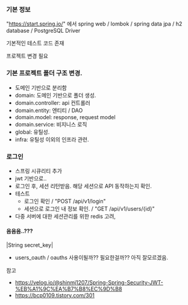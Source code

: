 
### 기본 정보
"https://start.spring.io/" 에서 
spring web / lombok / spring data jpa / h2 database / PostgreSQL Driver

기본적인 테스트 코드 존재

프로젝트 변경 필요
 

### 기본 프로젝트 폴더 구조 변경.
 - 도메인 기반으로 분리함
 - domain: 도메인 기반으로 폴더 생성.
 - domain.controller: api 컨트롤러
 - domain.entity: 엔티티 / DAO
 - domain.model: response, request model
 - domain.service: 비지니스 로직
 - global: 유틸성.
 - infra: 유틸성 이외의 인프라 관련.


### 로그인
 - 스프링 시큐리티 추가
 - jwt 기반으로..
 - 로그인 후, 세션 리턴받음. 해당 세션으로 API 동작하는지 확인.
 - 테스트
   - 로그인 확인 / "POST /api/v1/login"
   - 세션으로 로그인 내 정보 확인. / "GET /api/v1/users/{id}"
 - 다중 서버에 대한 세션관리를 위한 redis 고려,

#### 음음음..??? 

[comment]: <> (|users|)

[comment]: <> (|-----|)

[comment]: <> (|Lang id|)

[comment]: <> (|String login_id|)

[comment]: <> (|String password|)

[comment]: <> (|String name|)

[comment]: <> (|String email|)

[comment]: <> (|user_oauth|)

[comment]: <> (|-----------|)

[comment]: <> (|users.id   |)

[comment]: <> (|oauths.id  |)

[comment]: <> (|oauths|)

[comment]: <> (|------|)

[comment]: <> (|Lang id|)

[comment]: <> (|emnu type|)
|String secret_key|
 - users_oauth / oauths 사용이될까?? 필요한걸까?? 아직 잘모르겠음.

참고
 - https://velog.io/@shinmj1207/Spring-Spring-Security-JWT-%EB%A1%9C%EA%B7%B8%EC%9D%B8
 - https://bcp0109.tistory.com/301